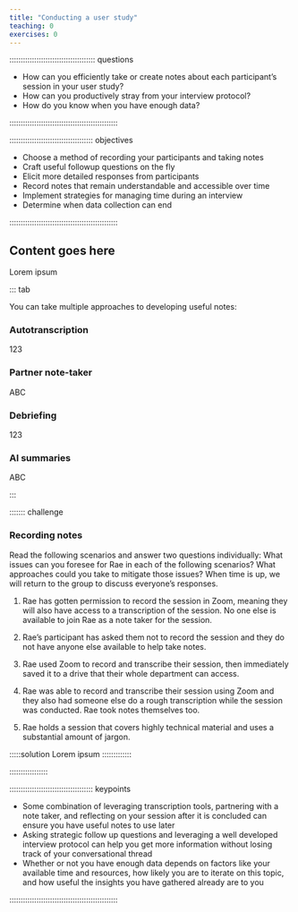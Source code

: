 ```yaml
---
title: "Conducting a user study"
teaching: 0
exercises: 0
---
```


:::::::::::::::::::::::::::::::::::::: questions 

* How can you efficiently take or create notes about each participant’s session in your user study?
* How can you productively stray from your interview protocol?
* How do you know when you have enough data?

::::::::::::::::::::::::::::::::::::::::::::::::

::::::::::::::::::::::::::::::::::::: objectives

* Choose a method of recording your participants and taking notes
* Craft useful followup questions on the fly
* Elicit more detailed responses from participants
* Record notes that remain understandable and accessible over time
* Implement strategies for managing time during an interview
* Determine when data collection can end

::::::::::::::::::::::::::::::::::::::::::::::::

## Content goes here

Lorem ipsum

::: tab

You can take multiple approaches to developing useful notes:

### Autotranscription

123

### Partner note-taker

ABC

### Debriefing

123

### AI summaries

ABC

:::



::::::: challenge

### Recording notes

Read the following scenarios and answer two questions individually: What issues can you foresee for Rae in each of the following scenarios? What approaches could you take to mitigate those issues? When time is up, we will return to the group to discuss everyone’s responses.

1. Rae has gotten permission to record the session in Zoom, meaning they will also have access to a transcription of the session. No one else is available to join Rae as a note taker for the session. 

2. Rae’s participant has asked them not to record the session and they do not have anyone else available to help take notes. 

3. Rae used Zoom to record and transcribe their session, then immediately saved it to a drive that their whole department can access.

4. Rae was able to record and transcribe their session using Zoom and they also had someone else do a rough transcription while the session was conducted. Rae took notes themselves too. 

5. Rae holds a session that covers highly technical material and uses a substantial amount of jargon.

:::::solution
Lorem ipsum
:::::::::::::

:::::::::::::::::

::::::::::::::::::::::::::::::::::::: keypoints 

* Some combination of leveraging transcription tools, partnering with a note taker, and reflecting on your session after it is concluded can ensure you have useful notes to use later
* Asking strategic follow up questions and leveraging a well developed interview protocol can help you get more information without losing track of your conversational thread
* Whether or not you have enough data depends on factors like your available time and resources, how likely you are to iterate on this topic, and how useful the insights you have gathered already are to you

::::::::::::::::::::::::::::::::::::::::::::::::
